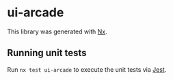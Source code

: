 # ui-arcade

This library was generated with [Nx](https://nx.dev).

## Running unit tests

Run `nx test ui-arcade` to execute the unit tests via [Jest](https://jestjs.io).
